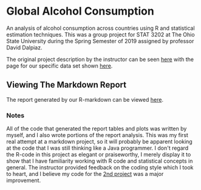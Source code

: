 # Global Alcohol Consumption

An analysis of alcohol consumption across countries using R and statistical estimation techniques. This was a group project for STAT 3202 at The Ohio State University during the Spring Semester of 2019 assigned by professor David Dalpiaz.

The original project description by the instructor can be seen <a href="https://daviddalpiaz.github.io/stat3202-sp19/project/proj-01/proj-01.html">here</a> with the page for our specific data set shown <a href="https://daviddalpiaz.github.io/stat3202-sp19/project/proj-01/proj-01-L.html">here</a>.

## Viewing The Markdown Report

The report generated by our R-markdown can be viewed <a href="https://charles-m-doan.github.io/static/r-project-pages/project-01-report.html">here</a>.

### Notes

All of the code that generated the report tables and plots was written by myself, and I also wrote portions of the report analysis. This was my first real attempt at a markdown project, so it will probably be apparent looking at the code that I was still thinking like a Java programmer. I don't regard the R-code in this project as elegant or praiseworthy, I merely display it to show that I have familiarity working with R code and statistical concepts in general. The instructor provided feedback on the coding style which I took to heart, and I believe my code for the <a href="https://github.com/charles-m-doan/airline-on-time-performance">2nd project</a> was a major improvement.
